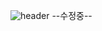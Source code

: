 ![header](https://capsule-render.vercel.app/api?type=waving&color=n&text=Simjaesung&desc=simsorry&descAlign=82&fontAlign=70&fontAlignY=37&height=170&fontSize=60&animation=fadeIn&fontColor=f7f5f5)
--수정중--

